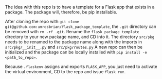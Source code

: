 The idea with this repo is to have a template for a Flask app that exists in a package.  The package will, therefore, be pip installable.

After cloning the repo with `git clone git@github.com:umrosbrian/flask_package_template`, the `.git` directory can be removed with `rm -rf .git`.  Rename the `flask_package_template` directory to your new package name, and CD into it.  The directory `src/pkg` needs to be renamed to the package name along with the imports in `src/pkg/__init__.py` and `src/pkg/routes.py`  A new repo can then be initialized and the package can be locally installed with `pip install -e <path_to_repo>`.

Because `.flaskenv` assigns and exports `FLASK_APP`, you just need to activate the virtual environment, CD to the repo and issue `flask run`.
